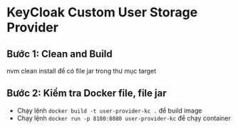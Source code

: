 # KeyCloak Custom User Storage Provider

## Bước 1: Clean and Build
nvm clean install để có file jar trong thư mục target

## Bước 2: Kiểm tra Docker file, file jar
- Chạy lệnh `docker build -t user-provider-kc .` để build image
- Chạy lệnh `docker run -p 8180:8080 user-provider-kc` để chạy container